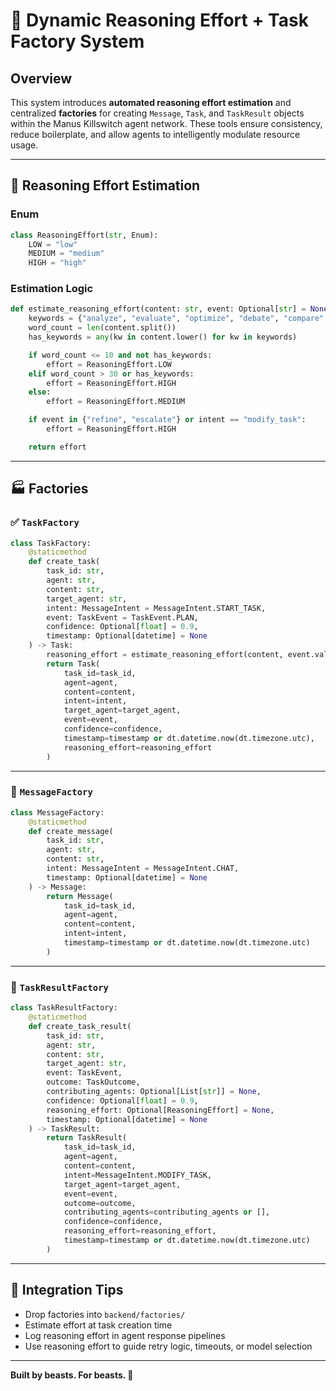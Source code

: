 # 🧠 Dynamic Reasoning Effort + Task Factory System

## Overview
This system introduces **automated reasoning effort estimation** and centralized **factories** for creating `Message`, `Task`, and `TaskResult` objects within the Manus Killswitch agent network. These tools ensure consistency, reduce boilerplate, and allow agents to intelligently modulate resource usage.

---

## 🎯 Reasoning Effort Estimation

### Enum

```python
class ReasoningEffort(str, Enum):
    LOW = "low"
    MEDIUM = "medium"
    HIGH = "high"
```

### Estimation Logic

```python
def estimate_reasoning_effort(content: str, event: Optional[str] = None, intent: Optional[str] = None) -> ReasoningEffort:
    keywords = {"analyze", "evaluate", "optimize", "debate", "compare", "hypothesize", "refactor"}
    word_count = len(content.split())
    has_keywords = any(kw in content.lower() for kw in keywords)

    if word_count <= 10 and not has_keywords:
        effort = ReasoningEffort.LOW
    elif word_count > 30 or has_keywords:
        effort = ReasoningEffort.HIGH
    else:
        effort = ReasoningEffort.MEDIUM

    if event in {"refine", "escalate"} or intent == "modify_task":
        effort = ReasoningEffort.HIGH

    return effort
```

---

## 🏭 Factories

### ✅ `TaskFactory`

```python
class TaskFactory:
    @staticmethod
    def create_task(
        task_id: str,
        agent: str,
        content: str,
        target_agent: str,
        intent: MessageIntent = MessageIntent.START_TASK,
        event: TaskEvent = TaskEvent.PLAN,
        confidence: Optional[float] = 0.9,
        timestamp: Optional[datetime] = None
    ) -> Task:
        reasoning_effort = estimate_reasoning_effort(content, event.value, intent.value)
        return Task(
            task_id=task_id,
            agent=agent,
            content=content,
            intent=intent,
            target_agent=target_agent,
            event=event,
            confidence=confidence,
            timestamp=timestamp or dt.datetime.now(dt.timezone.utc),
            reasoning_effort=reasoning_effort
        )
```

---

### 💬 `MessageFactory`

```python
class MessageFactory:
    @staticmethod
    def create_message(
        task_id: str,
        agent: str,
        content: str,
        intent: MessageIntent = MessageIntent.CHAT,
        timestamp: Optional[datetime] = None
    ) -> Message:
        return Message(
            task_id=task_id,
            agent=agent,
            content=content,
            intent=intent,
            timestamp=timestamp or dt.datetime.now(dt.timezone.utc)
        )
```

---

### 🧾 `TaskResultFactory`

```python
class TaskResultFactory:
    @staticmethod
    def create_task_result(
        task_id: str,
        agent: str,
        content: str,
        target_agent: str,
        event: TaskEvent,
        outcome: TaskOutcome,
        contributing_agents: Optional[List[str]] = None,
        confidence: Optional[float] = 0.9,
        reasoning_effort: Optional[ReasoningEffort] = None,
        timestamp: Optional[datetime] = None
    ) -> TaskResult:
        return TaskResult(
            task_id=task_id,
            agent=agent,
            content=content,
            intent=MessageIntent.MODIFY_TASK,
            target_agent=target_agent,
            event=event,
            outcome=outcome,
            contributing_agents=contributing_agents or [],
            confidence=confidence,
            reasoning_effort=reasoning_effort,
            timestamp=timestamp or dt.datetime.now(dt.timezone.utc)
        )
```

---

## 🧩 Integration Tips

- Drop factories into `backend/factories/`
- Estimate effort at task creation time
- Log reasoning effort in agent response pipelines
- Use reasoning effort to guide retry logic, timeouts, or model selection

---

**Built by beasts. For beasts. 🐺**